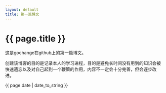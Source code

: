 ```yaml
---
layout: default
title: 第一篇博文
---
```


<h1>{{ page.title }}</h1>

  这是gochange在github上的第一篇博文。  

  创建该博客的目的是记录本人的学习进程，目的是避免长时间没有用到的知识会被快速遗忘以及对自己起到一个鞭策的作用，内容不一定会十分完善，但会逐步改进。

<p>{{ page.date | date_to_string }}</p>
